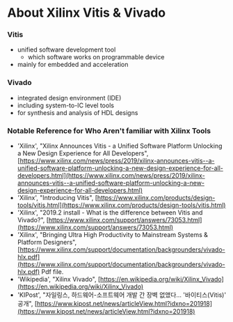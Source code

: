 # About Xilinx Vitis & Vivado

### Vitis

- unified software development tool
    - which software works on programmable device
- mainly for embedded and acceleration

### Vivado

- integrated design environment (IDE)
- including system-to-IC level tools
- for synthesis and analysis of HDL designs

### Notable Reference for Who Aren't familiar with Xilinx Tools

- 'Xilinx', "Xilinx Announces Vitis - a Unified Software Platform Unlocking a New Design Experience for All Developers", [https://www.xilinx.com/news/press/2019/xilinx-announces-vitis--a-unified-software-platform-unlocking-a-new-design-experience-for-all-developers.html](https://www.xilinx.com/news/press/2019/xilinx-announces-vitis--a-unified-software-platform-unlocking-a-new-design-experience-for-all-developers.html)
- 'Xilinx', "Introducing Vitis", [https://www.xilinx.com/products/design-tools/vitis.html](https://www.xilinx.com/products/design-tools/vitis.html)
- 'Xilinx', "2019.2 install - What is the difference between Vitis and Vivado?", [https://www.xilinx.com/support/answers/73053.html](https://www.xilinx.com/support/answers/73053.html)
- 'Xilinx', "Bringing Ultra High Productivity to Mainstream Systems & Platform Designers", [https://www.xilinx.com/support/documentation/backgrounders/vivado-hlx.pdf](https://www.xilinx.com/support/documentation/backgrounders/vivado-hlx.pdf)
Pdf file.
- 'Wikipedia', "Xilinx Vivado", [https://en.wikipedia.org/wiki/Xilinx_Vivado](https://en.wikipedia.org/wiki/Xilinx_Vivado)
- 'KIPost', "자일링스, 하드웨어-소프트웨어 개발 간 장벽 없앴다… '바이티스(Vitis)' 공개", [https://www.kipost.net/news/articleView.html?idxno=201918](https://www.kipost.net/news/articleView.html?idxno=201918)